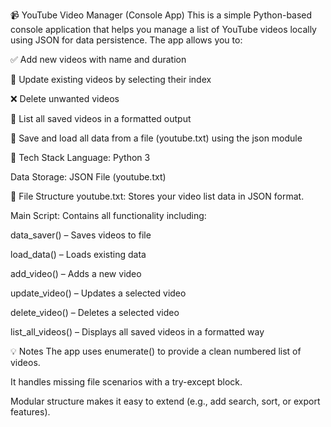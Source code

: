 📹 YouTube Video Manager (Console App)
This is a simple Python-based console application that helps you manage a list of YouTube videos locally using JSON for data persistence. The app allows you to:

✅ Add new videos with name and duration

📝 Update existing videos by selecting their index

❌ Delete unwanted videos

📃 List all saved videos in a formatted output

💾 Save and load all data from a file (youtube.txt) using the json module

🔧 Tech Stack
Language: Python 3

Data Storage: JSON File (youtube.txt)

📁 File Structure
youtube.txt: Stores your video list data in JSON format.

Main Script: Contains all functionality including:

data_saver() – Saves videos to file

load_data() – Loads existing data

add_video() – Adds a new video

update_video() – Updates a selected video

delete_video() – Deletes a selected video

list_all_videos() – Displays all saved videos in a formatted way

💡 Notes
The app uses enumerate() to provide a clean numbered list of videos.

It handles missing file scenarios with a try-except block.

Modular structure makes it easy to extend (e.g., add search, sort, or export features).